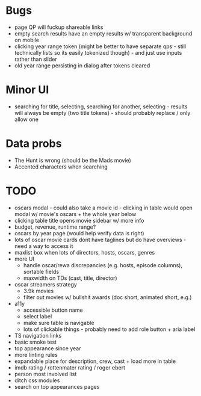 # Bugs

- page QP will fuckup shareable links
- empty search results have an empty results w/ transparent background on mobile
- clicking year range token (might be better to have separate qps - still technically lists so its easily tokenized though) - and just use inputs rather than slider
- old year range persisting in dialog after tokens cleared

# Minor UI

- searching for title, selecting, searching for another, selecting - results will always be empty (two title tokens) - should probably replace / only allow one

# Data probs

- The Hunt is wrong (should be the Mads movie)
- Accented characters when searching

# TODO

- oscars modal - could also take a movie id - clicking in table would open modal w/ movie's oscars + the whole year below
- clicking table title opens movie sidebar w/ more info
- budget, revenue, runtime range?
- oscars by year page (would help verify data is right)
- lots of oscar movie cards dont have taglines but do have overviews - need a way to access it
- maxlist box when lots of directors, hosts, oscars, genres
- more UI
  - handle oscar/rewa discrepancies (e.g. hosts, episode columns), sortable fields
  - maxwidth on TDs (cast, title, director)
- oscar streamers strategy
  - 3.9k movies
  - filter out movies w/ bullshit awards (doc short, animated short, e.g.)
- a11y
  - accessible button name
  - select label
  - make sure table is navigable
  - lots of clickable things - probably need to add role button + aria label
- TS navigation links
- basic smoke test
- top appearance since year
- more linting rules
- expandable place for description, crew, cast + load more in table
- imdb rating / rottenmater rating / roger ebert
- person most involved list
- ditch css modules
- search on top appearances pages
